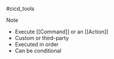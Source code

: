 #cicd_tools 
>[!note]
>- Execute [[Command]] or an [[Action]]
>- Custom or third-party
>- Executed in order
>- Can be conditional